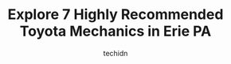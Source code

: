 ---
layout: ampstory
image: https://images.unsplash.com/photo-1604755948429-a463f1d43c45?ixlib=rb-4.0.3&ixid=MnwxMjA3fDB8MHxwaG90by1wYWdlfHx8fGVufDB8fHx8&auto=format&fit=crop&w=640&h=853&q=80
author: techidn
featured: false
description: Trust your vehicles maintenance and repairs to the 7 best Toyota Mechanic in Erie PA, USA. With their extensive experience, cutting-edge technology, and commitment to customer satisfaction,
title: Explore 7 Highly Recommended Toyota Mechanics in Erie PA
cover:
   title: Explore 7 Highly Recommended Toyota Mechanics in Erie PA
   subtitle: Rickpate
   background: https://images.unsplash.com/photo-1604755948429-a463f1d43c45?ixlib=rb-4.0.3&ixid=MnwxMjA3fDB8MHxwaG90by1wYWdlfHx8fGVufDB8fHx8&auto=format&fit=crop&w=640&h=853&q=80

pages: 
 - layout: thirds
   top: <h1>#1 A-1 Automotive Inc</h1>
   bottom: "<p>As a former employee, in the field for 30 years, the owner is the most knowledgeable I have ever met.Not all the employees will always be 100%, but he will bend over back</p>"
   background: https://www.knot35.com/toplist/wp-content/uploads/2023/06/best-toyota-mechanic-1-in-erie-pa-1685841788.jpeg
   backgroundblur: true
 - layout: thirds
   top: <h1>#2 Okeys Automotive</h1>
   bottom: "<p>625 W 18th St, Erie, PA 16502, United States</p>"
   background: https://www.knot35.com/toplist/wp-content/uploads/2023/06/best-toyota-mechanic-2-in-erie-pa-1685841788.jpeg
   cta:
      link: https://www.knot35.com/toplist/explore-7-highly-recommended-toyota-mechanics-in-erie-pa/
      text: Explore 7 Highly Recommended Toyota Mechanics in Erie PA
 - layout: thirds
   top: <h1>#3 Mirza Auto Service</h1>
   bottom: "<p>251 W 19th St, Erie, PA 16502, United States</p>"
   background: https://www.knot35.com/toplist/wp-content/uploads/2023/06/best-toyota-mechanic-3-in-erie-pa-1685841788.jpeg
   cta:
      link: https://www.knot35.com/toplist/explore-7-highly-recommended-toyota-mechanics-in-erie-pa/
      text: Explore 7 Highly Recommended Toyota Mechanics in Erie PA
 - layout: thirds
   top: <h1>#4 T & M Automotive Services</h1>
   bottom: "<p>1306 E 12th St, Erie, PA 16503, United States</p>"
   background: https://images.unsplash.com/photo-1524169358666-79f22534bc6e?ixlib=rb-4.0.3&ixid=MnwxMjA3fDB8MHxwaG90by1wYWdlfHx8fGVufDB8fHx8&auto=format&fit=crop&w=640&h=853&q=80
   cta:
      link: https://www.knot35.com/toplist/explore-7-highly-recommended-toyota-mechanics-in-erie-pa/
      text: Explore 7 Highly Recommended Toyota Mechanics in Erie PA
 - layout: thirds
   top: <h1>#5 Millers Auto Repair</h1>
   bottom: "<p>4113 Main St, Erie, PA 16511, United States</p>"
   background: https://images.unsplash.com/photo-1580610447943-1bfbef5efe07?ixlib=rb-4.0.3&ixid=MnwxMjA3fDB8MHxwaG90by1wYWdlfHx8fGVufDB8fHx8&auto=format&fit=crop&w=640&h=853&q=80
   cta:
      link: https://www.knot35.com/toplist/explore-7-highly-recommended-toyota-mechanics-in-erie-pa/
      text: Explore 7 Highly Recommended Toyota Mechanics in Erie PA
 - layout: thirds
   top: <h1>#6 Musolfs Auto Service</h1>
   bottom: "<p>1102 Peach St, Erie, PA 16501, United States</p>"
   background: https://images.unsplash.com/photo-1541356665065-22676f35dd40?ixlib=rb-4.0.3&ixid=MnwxMjA3fDB8MHxwaG90by1wYWdlfHx8fGVufDB8fHx8&auto=format&fit=crop&w=640&h=853&q=80
   cta:
      link: https://www.knot35.com/toplist/explore-7-highly-recommended-toyota-mechanics-in-erie-pa/
      text: Explore 7 Highly Recommended Toyota Mechanics in Erie PA
 - layout: thirds
   top: <h1>#7 Premier Auto Service</h1>
   bottom: "<p>410 W 12th St, Erie, PA 16501, United States</p>"
   background: https://images.unsplash.com/photo-1527067829737-402993088e6b?ixlib=rb-4.0.3&ixid=MnwxMjA3fDB8MHxwaG90by1wYWdlfHx8fGVufDB8fHx8&auto=format&fit=crop&w=640&h=853&q=80
   cta:
      link: https://www.knot35.com/toplist/explore-7-highly-recommended-toyota-mechanics-in-erie-pa/
      text: Explore 7 Highly Recommended Toyota Mechanics in Erie PA
 - layout: thirds
   middle: Continue reading...
   background: https://images.unsplash.com/photo-1540457036297-448b6b99e91c?ixlib=rb-4.0.3&ixid=MnwxMjA3fDB8MHxwaG90by1wYWdlfHx8fGVufDB8fHx8&auto=format&fit=crop&w=640&h=853&q=80
   cta:
      link: https://www.knot35.com/toplist/explore-7-highly-recommended-toyota-mechanics-in-erie-pa/
      text: Explore 7 Highly Recommended Toyota Mechanics in Erie PA
      
---